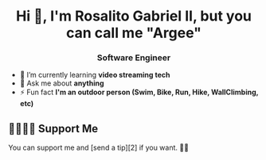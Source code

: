 <h1 align="center">Hi 👋, I'm Rosalito Gabriel II, but you can call me "Argee"</h1>
<h3 align="center">Software Engineer</h3>

- 🌱 I’m currently learning **video streaming tech**
- 💬 Ask me about **anything**
- ⚡ Fun fact **I'm an outdoor person (Swim, Bike, Run, Hike, WallClimbing, etc)**

## 🤜🏻🤛🏻 Support Me
You can support me and [send a tip][2] if you want. 🙏🏻

[1]: https://www.paypal.com/paypalme/ArgeeGabrielII
